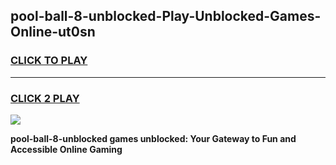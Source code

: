 
## pool-ball-8-unblocked-Play-Unblocked-Games-Online-ut0sn
<h3>
<a href="https://premium76.site?title=pool-ball-8-unblocked&ref=25A">CLICK TO PLAY</a></h3>
<hr>

<h3>
<a href="https://premium76.site?title=pool-ball-8-unblocked&ref=25A">CLICK 2 PLAY</a>
  
</h3>

<a href="https://premium76.site?title=pool-ball-8-unblocked&ref=25A"><img src="https://clearcache.store/games.png"></a>


**pool-ball-8-unblocked games unblocked: Your Gateway to Fun and Accessible Online Gaming**
